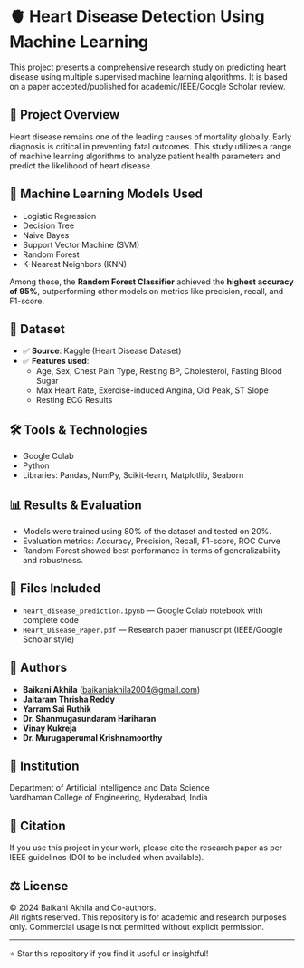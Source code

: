 # 🫀 Heart Disease Detection Using Machine Learning

This project presents a comprehensive research study on predicting heart disease using multiple supervised machine learning algorithms. It is based on a paper accepted/published for academic/IEEE/Google Scholar review.

## 📄 Project Overview

Heart disease remains one of the leading causes of mortality globally. Early diagnosis is critical in preventing fatal outcomes. This study utilizes a range of machine learning algorithms to analyze patient health parameters and predict the likelihood of heart disease.

## 🧠 Machine Learning Models Used
- Logistic Regression
- Decision Tree
- Naive Bayes
- Support Vector Machine (SVM)
- Random Forest
- K-Nearest Neighbors (KNN)

Among these, the **Random Forest Classifier** achieved the **highest accuracy of 95%**, outperforming other models on metrics like precision, recall, and F1-score.

## 🧪 Dataset
- ✅ **Source**: Kaggle (Heart Disease Dataset)
- ✅ **Features used**: 
  - Age, Sex, Chest Pain Type, Resting BP, Cholesterol, Fasting Blood Sugar
  - Max Heart Rate, Exercise-induced Angina, Old Peak, ST Slope
  - Resting ECG Results

## 🛠 Tools & Technologies
- Google Colab
- Python
- Libraries: Pandas, NumPy, Scikit-learn, Matplotlib, Seaborn

## 📊 Results & Evaluation
- Models were trained using 80% of the dataset and tested on 20%.
- Evaluation metrics: Accuracy, Precision, Recall, F1-score, ROC Curve
- Random Forest showed best performance in terms of generalizability and robustness.

## 🧾 Files Included
- `heart_disease_prediction.ipynb` — Google Colab notebook with complete code
- `Heart_Disease_Paper.pdf` — Research paper manuscript (IEEE/Google Scholar style)

## 👥 Authors
- **Baikani Akhila** (baikaniakhila2004@gmail.com)  
- **Jaitaram Thrisha Reddy**  
- **Yarram Sai Ruthik**  
- **Dr. Shanmugasundaram Hariharan**  
- **Vinay Kukreja**  
- **Dr. Murugaperumal Krishnamoorthy**

## 🏫 Institution
Department of Artificial Intelligence and Data Science  
Vardhaman College of Engineering, Hyderabad, India

## 📌 Citation
If you use this project in your work, please cite the research paper as per IEEE guidelines (DOI to be included when available).

## ⚖️ License
© 2024 Baikani Akhila and Co-authors.  
All rights reserved. This repository is for academic and research purposes only. Commercial usage is not permitted without explicit permission.

---

⭐ Star this repository if you find it useful or insightful!
